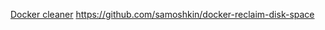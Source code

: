 

[Docker cleaner](/RaspberryPi/Scripts/Docker-clean.sh) https://github.com/samoshkin/docker-reclaim-disk-space
